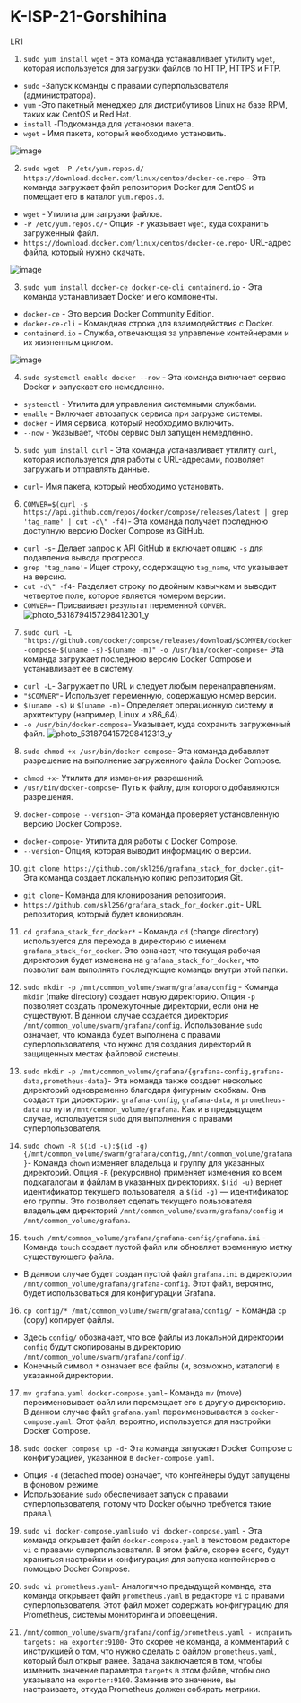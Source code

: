 # K-ISP-21-Gorshihina
LR1

1. `sudo yum install wget` - эта команда устанавливает утилиту `wget`, которая используется для загрузки файлов по HTTP, HTTPS и FTP. 
- `sudo` -Запуск команды с правами суперпользователя (администратора).
- `yum` -Это пакетный менеджер для дистрибутивов Linux на базе RPM, таких как CentOS и Red Hat.
- `install` -Подкоманда для установки пакета.
- `wget` - Имя пакета, который необходимо установить.

 ![image](https://github.com/user-attachments/assets/06a75246-c870-4c77-b3ec-20e37544de64)


2. `sudo wget -P /etc/yum.repos.d/ https://download.docker.com/linux/centos/docker-ce.repo` - Эта команда загружает файл репозитория Docker для CentOS и помещает его в каталог `yum.repos.d`.

- `wget` - Утилита для загрузки файлов.
- `-P /etc/yum.repos.d/`- Опция `-P` указывает `wget`, куда сохранить загруженный файл.
- `https://download.docker.com/linux/centos/docker-ce.repo`- URL-адрес файла, который нужно скачать.

 ![image](https://github.com/user-attachments/assets/6b5535df-6503-4365-b649-4cdcba2a82f2)

  
3. `sudo yum install docker-ce docker-ce-cli containerd.io` - Эта команда устанавливает Docker и его компоненты.
- `docker-ce` -  Это версия Docker Community Edition.
- `docker-ce-cli` - Командная строка для взаимодействия с Docker.
- `containerd.io` - Служба, отвечающая за управление контейнерами и их жизненным циклом.

 ![image](https://github.com/user-attachments/assets/ce5f6fb7-89a7-4ab6-aeaa-e0b7a2f37d17)
 
  
4. `sudo systemctl enable docker --now` - Эта команда включает сервис Docker и запускает его немедленно.  
- `systemctl` - Утилита для управления системными службами.
- `enable` - Включает автозапуск сервиса при загрузке системы.
- `docker` -  Имя сервиса, который необходимо включить.
- `--now` -  Указывает, чтобы сервис был запущен немедленно.

5. `sudo yum install curl` - Эта команда устанавливает утилиту `curl`, которая используется для работы с URL-адресами, позволяет загружать и отправлять данные.
- `curl`-  Имя пакета, который необходимо установить.

6. `COMVER=$(curl -s https://api.github.com/repos/docker/compose/releases/latest | grep 'tag_name' | cut -d\" -f4)`- Эта команда получает последнюю доступную версию Docker Compose из GitHub.
- `curl -s`- Делает запрос к API GitHub и включает опцию `-s` для подавления вывода прогресса.
- `grep 'tag_name'`- Ищет строку, содержащую `tag_name`, что указывает на версию.
- `cut -d\" -f4`- Разделяет строку по двойным кавычкам и выводит четвертое поле, которое является номером версии.
- `COMVER=`- Присваивает результат переменной `COMVER`.
![photo_5318794157298412301_y](https://github.com/user-attachments/assets/872c3776-3381-479f-a243-09a8c047760d)


7. `sudo curl -L "https://github.com/docker/compose/releases/download/$COMVER/docker-compose-$(uname -s)-$(uname -m)" -o /usr/bin/docker-compose`- Эта команда загружает последнюю версию Docker Compose и устанавливает ее в систему.
- `curl -L`- Загружает по URL и следует любым перенаправлениям.
- `"$COMVER"`- Использует переменную, содержащую номер версии.
- `$(uname -s)` и `$(uname -m)`-  Определяет операционную систему и архитектуру (например, Linux и x86_64).
- `-o /usr/bin/docker-compose`- Указывает, куда сохранить загруженный файл.
![photo_5318794157298412313_y](https://github.com/user-attachments/assets/070d41d5-2fc4-4567-8309-c36dd807a229)


8. `sudo chmod +x /usr/bin/docker-compose`- Эта команда добавляет разрешение на выполнение загруженного файла Docker Compose. 
- `chmod +x`-  Утилита для изменения разрешений.
- `/usr/bin/docker-compose`- Путь к файлу, для которого добавляются разрешения.

9. `docker-compose --version`- Эта команда проверяет установленную версию Docker Compose.
- `docker-compose`- Утилита для работы с Docker Compose.
- `--version`- Опция, которая выводит информацию о версии.

10. `git clone https://github.com/skl256/grafana_stack_for_docker.git`- Эта команда создает локальную копию репозитория Git.
- `git clone`- Команда для клонирования репозитория.
- `https://github.com/skl256/grafana_stack_for_docker.git`- URL репозитория, который будет клонирован.

11. `cd grafana_stack_for_docker*` - Команда `cd` (change directory) используется для перехода в директорию с именем `grafana_stack_for_docker`. Это означает, что текущая рабочая директория будет изменена на `grafana_stack_for_docker`, что позволит вам выполнять последующие команды внутри этой папки.

12. `sudo mkdir -p /mnt/common_volume/swarm/grafana/config` - Команда `mkdir` (make directory) создает новую директорию.
 Опция `-p` позволяет создать промежуточные директории, если они не существуют. В данном случае создается директория `/mnt/common_volume/swarm/grafana/config`.
 Использование `sudo` означает, что команда будет выполнена с правами суперпользователя, что нужно для создания директорий в защищенных местах файловой системы.

13. `sudo mkdir -p /mnt/common_volume/grafana/{grafana-config,grafana-data,prometheus-data}`- Эта команда также создает несколько директорий одновременно благодаря фигурным скобкам. Она создаст три директории: `grafana-config`, `grafana-data`, и `prometheus-data` по пути `/mnt/common_volume/grafana`. Как и в предыдущем случае, используется `sudo` для выполнения с правами суперпользователя.

14. `sudo chown -R $(id -u):$(id -g) {/mnt/common_volume/swarm/grafana/config,/mnt/common_volume/grafana}`- Команда `chown` изменяет владельца и группу для указанных директорий. Опция `-R` (рекурсивно) применяет изменения ко всем подкаталогам и файлам в указанных директориях.
`$(id -u)` вернет идентификатор текущего пользователя, а `$(id -g)` — идентификатор его группы. Это позволяет сделать текущего пользователя владельцем директорий `/mnt/common_volume/swarm/grafana/config` и `/mnt/common_volume/grafana`.

15. `touch /mnt/common_volume/grafana/grafana-config/grafana.ini` - Команда `touch` создает пустой файл или обновляет временную метку существующего файла.
- В данном случае будет создан пустой файл `grafana.ini` в директории `/mnt/common_volume/grafana/grafana-config`. Этот файл, вероятно, будет использоваться для конфигурации Grafana.

16. `cp config/* /mnt/common_volume/swarm/grafana/config/ `- Команда `cp` (copy) копирует файлы.
- Здесь `config/` обозначает, что все файлы из локальной директории `config` будут скопированы в директорию `/mnt/common_volume/swarm/grafana/config/`.
- Конечный символ `*` означает все файлы (и, возможно, каталоги) в указанной директории.

17. `mv grafana.yaml docker-compose.yaml`- Команда `mv` (move) переименовывает файл или перемещает его в другую директорию. В данном случае файл `grafana.yaml` переименовывается в `docker-compose.yaml`. Этот файл, вероятно, используется для настройки Docker Compose.

18. `sudo docker compose up -d`- Эта команда запускает Docker Compose с конфигурацией, указанной в `docker-compose.yaml`.
- Опция `-d` (detached mode) означает, что контейнеры будут запущены в фоновом режиме.
- Использование `sudo` обеспечивает запуск с правами суперпользователя, потому что Docker обычно требуется такие права.\

19. `sudo vi docker-compose.yamlsudo vi docker-compose.yaml` - Эта команда открывает файл `docker-compose.yaml` в текстовом редакторе `vi` с правами суперпользователя. В этом файле, скорее всего, будут храниться настройки и конфигурация для запуска контейнеров с помощью Docker Compose.

20. `sudo vi prometheus.yaml`- Аналогично предыдущей команде, эта команда открывает файл `prometheus.yaml` в редакторе `vi` с правами суперпользователя. Этот файл может содержать конфигурацию для Prometheus, системы мониторинга и оповещения.

21. `/mnt/common_volume/swarm/grafana/config/prometheus.yaml - исправить targets: на exporter:9100`- Это скорее не команда, а комментарий с инструкцией о том, что нужно сделать с файлом `prometheus.yaml`, который был открыт ранее. Задача заключается в том, чтобы изменить значение параметра `targets` в этом файле, чтобы оно указывало на `exporter:9100`. Заменив это значение, вы настраиваете, откуда Prometheus должен собирать метрики.




